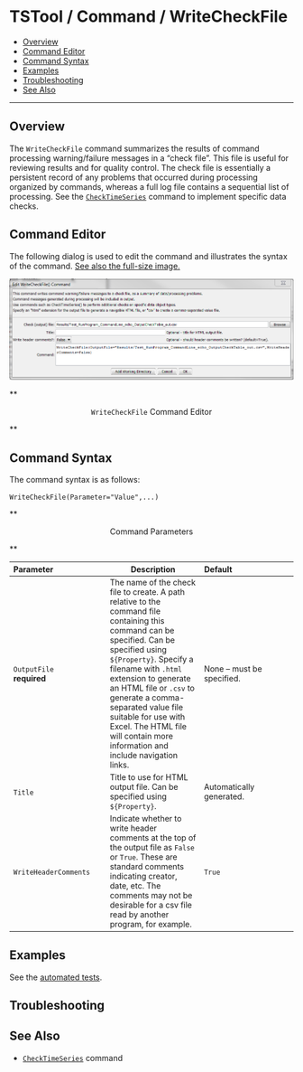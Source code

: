 # TSTool / Command / WriteCheckFile #

* [Overview](#overview)
* [Command Editor](#command-editor)
* [Command Syntax](#command-syntax)
* [Examples](#examples)
* [Troubleshooting](#troubleshooting)
* [See Also](#see-also)

-------------------------

## Overview ##

The `WriteCheckFile` command summarizes the results of command processing
warning/failure messages in a “check file”.
This file is useful for reviewing results and for quality control.
The check file is essentially a persistent record of any problems that
occurred during processing organized by commands, whereas a full log file contains a sequential list of processing.
See the [`CheckTimeSeries`](../CheckTimeSeries/CheckTimeSeries) command to implement specific data checks.

## Command Editor ##

The following dialog is used to edit the command and illustrates the syntax of the command.
<a href="../WriteCheckFile.png">See also the full-size image.</a>

![WriteCheckFile](WriteCheckFile.png)

**<p style="text-align: center;">
`WriteCheckFile` Command Editor
</p>**

## Command Syntax ##

The command syntax is as follows:

```text
WriteCheckFile(Parameter="Value",...)
```
**<p style="text-align: center;">
Command Parameters
</p>**

|**Parameter**&nbsp;&nbsp;&nbsp;&nbsp;&nbsp;&nbsp;&nbsp;&nbsp;&nbsp;&nbsp;&nbsp;&nbsp;&nbsp;&nbsp;&nbsp;&nbsp;&nbsp;&nbsp;&nbsp;&nbsp;&nbsp;&nbsp;&nbsp;|**Description**|**Default**&nbsp;&nbsp;&nbsp;&nbsp;&nbsp;&nbsp;&nbsp;&nbsp;&nbsp;&nbsp;&nbsp;&nbsp;&nbsp;&nbsp;&nbsp;&nbsp;&nbsp;&nbsp;&nbsp;&nbsp;&nbsp;&nbsp;&nbsp;&nbsp;&nbsp;&nbsp;&nbsp;|
|--------------|-----------------|-----------------|
|`OutputFile`<br>**required**|The name of the check file to create.  A path relative to the command file containing this command can be specified.  Can be specified using `${Property}`.  Specify a filename with `.html` extension to generate an HTML file or `.csv` to generate a comma-separated value file suitable for use with Excel.  The HTML file will contain more information and include navigation links.|None – must be specified.|
|`Title`|Title to use for HTML output file.  Can be specified using `${Property}`.|Automatically generated.|
|`WriteHeaderComments`|Indicate whether to write header comments at the top of the output file as `False` or `True`.  These are standard comments indicating creator, date, etc.  The comments may not be desirable for a csv file read by another program, for example.|`True`|

## Examples ##

See the [automated tests](https://github.com/OpenWaterFoundation/cdss-app-tstool-test/tree/master/test/regression/commands/general/WriteCheckFile).

## Troubleshooting ##

## See Also ##

* [`CheckTimeSeries`](../CheckTimeSeries/CheckTimeSeries) command
